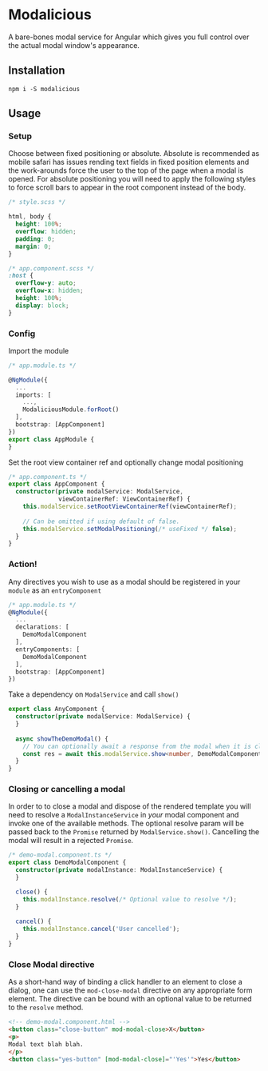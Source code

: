 # Modalicious

A bare-bones modal service for Angular which gives you full control over the actual modal window's appearance.

## Installation

`npm i -S modalicious`

## Usage

### Setup 

Choose between fixed positioning or absolute. Absolute is recommended as mobile safari has issues rending text fields
in fixed position elements and the work-arounds force the user to the top of the page when a modal is opened. For 
absolute positioning you will need to apply the following styles to force scroll bars to appear in the root component
instead of the body. 

```scss
/* style.scss */

html, body {
  height: 100%;
  overflow: hidden;
  padding: 0;
  margin: 0;
}
```

```scss
/* app.component.scss */
:host {
  overflow-y: auto;
  overflow-x: hidden;
  height: 100%;
  display: block;
}
```

### Config

Import the module

```ts
/* app.module.ts */

@NgModule({
  ...
  imports: [
    ...,
    ModaliciousModule.forRoot()
  ],
  bootstrap: [AppComponent]
})
export class AppModule {
}

```

Set the root view container ref and optionally change modal positioning

```ts
/* app.component.ts */
export class AppComponent {
  constructor(private modalService: ModalService, 
              viewContainerRef: ViewContainerRef) {
    this.modalService.setRootViewContainerRef(viewContainerRef);
    
    // Can be omitted if using default of false.
    this.modalService.setModalPositioning(/* useFixed */ false); 
  }
}

```

### Action!

Any directives you wish to use as a modal should be registered in your `module` as an `entryComponent`

```ts
/* app.module.ts */
@NgModule({
  ...
  declarations: [
    DemoModalComponent
  ],
  entryComponents: [
    DemoModalComponent
  ],
  bootstrap: [AppComponent]
})
``` 

Take a dependency on `ModalService` and call `show()` 

```ts
export class AnyComponent {
  constructor(private modalService: ModalService) {
  }
  
  async showTheDemoModal() {
    // You can optionally await a response from the modal when it is closed (see below)
    const res = await this.modalService.show<number, DemoModalComponent>(DemoModalComponent);
  }
}
```

### Closing or cancelling a modal

In order to to close a modal and dispose of the rendered template you will need to resolve a `ModalInstanceService` in _your_
modal component and invoke one of the available methods. The optional resolve param will be passed back to the `Promise`
returned by `ModalService.show()`. Cancelling the modal will result in a rejected `Promise`. 

```ts
/* demo-modal.component.ts */
export class DemoModalComponent {
  constructor(private modalInstance: ModalInstanceService) {
  }

  close() {
    this.modalInstance.resolve(/* Optional value to resolve */);
  }
  
  cancel() {
    this.modalInstance.cancel('User cancelled');
  }
}

```

### Close Modal directive

As a short-hand way of binding a click handler to an element to close a dialog, one can use the `mod-close-modal` directive
on any appropriate form element. The directive can be bound with an optional value to be returned to the `resolve` method.

```html
<!-- demo-modal.component.html -->
<button class="close-button" mod-modal-close>X</button>
<p>
Modal text blah blah.
</p>
<button class="yes-button" [mod-modal-close]="'Yes'">Yes</button>
```